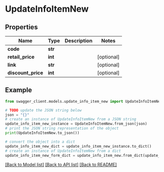 # UpdateInfoItemNew


## Properties

Name | Type | Description | Notes
------------ | ------------- | ------------- | -------------
**code** | **str** |  | 
**retail_price** | **int** |  | [optional] 
**link** | **str** |  | [optional] 
**discount_price** | **int** |  | [optional] 

## Example

```python
from swagger_client.models.update_info_item_new import UpdateInfoItemNew

# TODO update the JSON string below
json = "{}"
# create an instance of UpdateInfoItemNew from a JSON string
update_info_item_new_instance = UpdateInfoItemNew.from_json(json)
# print the JSON string representation of the object
print(UpdateInfoItemNew.to_json())

# convert the object into a dict
update_info_item_new_dict = update_info_item_new_instance.to_dict()
# create an instance of UpdateInfoItemNew from a dict
update_info_item_new_form_dict = update_info_item_new.from_dict(update_info_item_new_dict)
```
[[Back to Model list]](../README.md#documentation-for-models) [[Back to API list]](../README.md#documentation-for-api-endpoints) [[Back to README]](../README.md)


